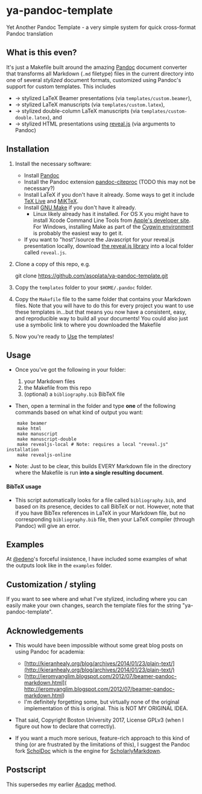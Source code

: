 # ya-pandoc-template
Yet Another Pandoc Template - a very simple system for quick cross-format Pandoc translation

## What is this even?

It's just a Makefile built around the amazing [Pandoc](http://pandoc.org/)
document converter that transforms all Markdown (`.md` filetype) files in the
current directory into one of several *stylized* document formats, customized
using Pandoc's support for custom templates. This includes

- -> stylized LaTeX Beamer presentations (via `templates/custom.beamer`),
- -> stylized LaTeX manuscripts (via `templates/custom.latex`),
- -> stylized double-column LaTeX manuscripts (via
  `templates/custom-double.latex`), and
- -> stylized HTML presentations using
  [reveal.js](https://github.com/hakimel/reveal.js) (via arguments to Pandoc)

## Installation

1. Install the necessary software:
    - Install [Pandoc](http://pandoc.org/)
    - Install the Pandoc extension
      [pandoc-citeproc](https://github.com/jgm/pandoc-citeproc) (TODO this
      may not be necessary?)
    - Install LaTeX if you don't have it already. Some ways to get it include
      [TeX Live](https://www.tug.org/texlive/) and
      [MiKTeX](https://miktex.org/).
    - Install [GNU Make](https://www.gnu.org/software/make/) if you don't
      have it already.
         - Linux likely already has it installed. For OS X you might have to
           install Xcode Command Line Tools from [Apple's developer
           site](https://developer.apple.com/downloads). For Windows,
           installing Make as part of the [Cygwin
           environment](https://www.cygwin.com/) is probably the easiest way
           to get it.
    - If you want to "host"/source the Javascript for your reveal.js presentation
      locally, download [the reveal.js
      library](https://github.com/hakimel/reveal.js/) into a local folder
      called `reveal.js`.

2. Clone a copy of this repo, e.g.

    git clone https://github.com/asoplata/ya-pandoc-template.git

3. Copy the `templates` folder to your `$HOME/.pandoc` folder.

4. Copy the `Makefile` file to the same folder that contains your Markdown
   files. Note that you will have to do this for every project you want to use
   these templates in...but that means you now have a consistent, easy, and
   reproducible way to build all your documents! You could also just use a
   symbolic link to where you downloaded the Makefile

5. Now you're ready to [Use](#Usage) the templates!

## Usage

- Once you've got the following in your folder:
    1. your Markdown files
    2. the Makefile from this repo
    3. (optional) a `bibliography.bib` BibTeX file

- Then, open a terminal in the folder and type **one** of the following commands
  based on what kind of output you want:

```{bash}
    make beamer
    make html
    make manuscript
    make manuscript-double
    make revealjs-local # Note: requires a local "reveal.js" installation
    make revealjs-online
```

- Note: Just to be clear, this builds EVERY Markdown file in the directory where the
  Makefile is run **into a single resulting document**.

#### BibTeX usage

- This script automatically looks for a file called `bibliography.bib`, and
  based on its presence, decides to call BibTeX or not. However, note that if
  you have BibTex references in LaTeX in your Markdown file, but no
  corresponding `bibliography.bib` file, then your LaTeX compiler (through
  Pandoc) will give an error.

## Examples

At [@edeno](https://github.com/edeno)'s forceful insistence, I have included
some examples of what the outputs look like in the `examples` folder.

## Customization / styling

If you want to see where and what I've stylized, including where you can easily
make your own changes, search the template files for the string
"ya-pandoc-template".

## Acknowledgements

- This would have been impossible without some great blog posts on using Pandoc
  for academia:
    - [http://kieranhealy.org/blog/archives/2014/01/23/plain-text/](http://kieranhealy.org/blog/archives/2014/01/23/plain-text/)
    - [http://jeromyanglim.blogspot.com/2012/07/beamer-pandoc-markdown.html](
http://jeromyanglim.blogspot.com/2012/07/beamer-pandoc-markdown.html)
    - I'm definitely forgetting some, but virtually none of the original
      implementation of this is original. This is NOT MY ORIGINAL IDEA.

- That said, Copyright Boston University 2017, License GPLv3 (when I figure out
  how to declare that correctly).

- If you want a much more serious, feature-rich approach to this kind of thing
  (or are frustrated by the limitations of this), I suggest the Pandoc fork
  [ScholDoc](https://github.com/timtylin/scholdoc) which is the engine for
  [ScholarlyMarkdown](http://scholarlymarkdown.com/).

## Postscript

This supersedes my earlier [Acadoc](https://github.com/asoplata/acadoc) method.
